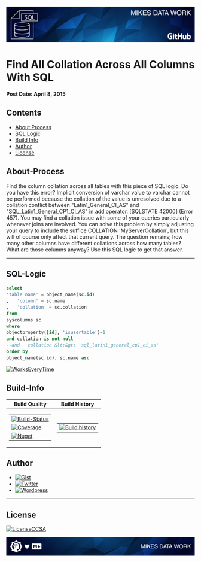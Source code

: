 ![MIKES DATA WORK GIT REPO](https://raw.githubusercontent.com/mikesdatawork/images/master/git_mikes_data_work_banner_01.png "Mikes Data Work")        

# Find All Collation Across All Columns With SQL
**Post Date: April 8, 2015**        



## Contents    
- [About Process](##About-Process)  
- [SQL Logic](#SQL-Logic)  
- [Build Info](#Build-Info)  
- [Author](#Author)  
- [License](#License)       

## About-Process

<p>Find the column collation across all tables with this piece of SQL logic.
Do you have this error? Implicit conversion of varchar value to varchar cannot be performed because the collation of the value is unresolved due to a collation conflict between "Latin1_General_CI_AS" and "SQL_Latin1_General_CP1_CI_AS" in add operator. [SQLSTATE 42000] (Error 457).
You may find a collation issue with some of your queries particularly whenever joins are involved. You can solve this problem by simply adjusting your query to include the suffice COLLATION 'MyServerCollation', but this will of course only affect that current query. The question remains; how many other columns have different collations across how many tables? What are those columns anyway?
Use this SQL logic to get that answer.</p>

---
## SQL-Logic
```SQL
select
'table name' = object_name(sc.id)
,   'column' = sc.name
,   'collation' = sc.collation
from
syscolumns sc
where
objectproperty([id], 'isusertable')=1
and collation is not null
--and   collation &lt;&gt; 'sql_latin1_general_cp1_ci_as'
order by
object_name(sc.id), sc.name asc
```

[![WorksEveryTime](https://forthebadge.com/images/badges/60-percent-of-the-time-works-every-time.svg)](https://shitday.de/)

## Build-Info

| Build Quality | Build History |
|--|--|
|<table><tr><td>[![Build-Status](https://ci.appveyor.com/api/projects/status/pjxh5g91jpbh7t84?svg?style=flat-square)](#)</td></tr><tr><td>[![Coverage](https://coveralls.io/repos/github/tygerbytes/ResourceFitness/badge.svg?style=flat-square)](#)</td></tr><tr><td>[![Nuget](https://img.shields.io/nuget/v/TW.Resfit.Core.svg?style=flat-square)](#)</td></tr></table>|<table><tr><td>[![Build history](https://buildstats.info/appveyor/chart/tygerbytes/resourcefitness)](#)</td></tr></table>|

## Author

- [![Gist](https://img.shields.io/badge/Gist-MikesDataWork-<COLOR>.svg)](https://gist.github.com/mikesdatawork)
- [![Twitter](https://img.shields.io/badge/Twitter-MikesDataWork-<COLOR>.svg)](https://twitter.com/mikesdatawork)
- [![Wordpress](https://img.shields.io/badge/Wordpress-MikesDataWork-<COLOR>.svg)](https://mikesdatawork.wordpress.com/)


---
## License
[![LicenseCCSA](https://img.shields.io/badge/License-CreativeCommonsSA-<COLOR>.svg)](https://creativecommons.org/share-your-work/licensing-types-examples/)

![Mikes Data Work](https://raw.githubusercontent.com/mikesdatawork/images/master/git_mikes_data_work_banner_02.png "Mikes Data Work")


